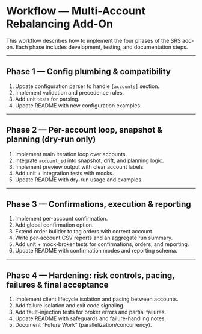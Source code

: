 # Workflow — Multi-Account Rebalancing Add-On

This workflow describes how to implement the four phases of the SRS add-on. Each phase includes development, testing, and documentation steps.

---

## Phase 1 — Config plumbing & compatibility
1. Update configuration parser to handle `[accounts]` section.
2. Implement validation and precedence rules.
3. Add unit tests for parsing.
4. Update README with new configuration examples.

---

## Phase 2 — Per-account loop, snapshot & planning (dry-run only)
1. Implement main iteration loop over accounts.
2. Integrate `account_id` into snapshot, drift, and planning logic.
3. Implement preview output with clear account labels.
4. Add unit + integration tests with mocks.
5. Update README with dry-run usage and examples.

---

## Phase 3 — Confirmations, execution & reporting
1. Implement per-account confirmation.
2. Add global confirmation option.
3. Extend order builder to tag orders with correct account.
4. Write per-account CSV reports and an aggregate run summary.
5. Add unit + mock-broker tests for confirmations, orders, and reporting.
6. Update README with confirmation modes and reporting schema.

---

## Phase 4 — Hardening: risk controls, pacing, failures & final acceptance
1. Implement client lifecycle isolation and pacing between accounts.
2. Add failure isolation and exit code signaling.
3. Add fault-injection tests for broker errors and partial failures.
4. Update README with safeguards and failure-handling notes.
5. Document “Future Work” (parallelization/concurrency).
